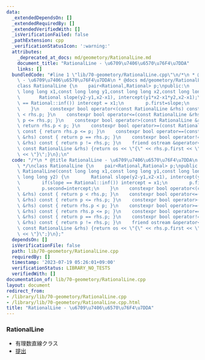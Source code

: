 ```yaml
---
data:
  _extendedDependsOn: []
  _extendedRequiredBy: []
  _extendedVerifiedWith: []
  _isVerificationFailed: false
  _pathExtension: cpp
  _verificationStatusIcon: ':warning:'
  attributes:
    _deprecated_at_docs: md/geometory/RationalLine.md
    document_title: "RationalLine - \u6709\u7406\u6570\u76F4\u7DDA"
    links: []
  bundledCode: "#line 1 \"lib/70-geometory/RationalLine.cpp\"\n/*\n * @title RationalLine\
    \ - \u6709\u7406\u6570\u76F4\u7DDA\n * @docs md/geometory/RationalLine.md\n */\n\
    class RationalLine {\n    pair<Rational,Rational> p;\npublic:\n    constexpr RationalLine(const\
    \ long long x1,const long long y1,const long long x2,const long long y2) {\n \
    \       Rational slope(y2-y1,x2-x1), intercept(y1*x2-x1*y2,x2-x1);\n        if(slope\
    \ == Rational::inf()) intercept = x1;\n        p.first=slope;\n        p.second=intercept;\n\
    \    }\n    constexpr bool operator<(const RationalLine &rhs) const { return p\
    \ < rhs.p; }\n    constexpr bool operator<=(const RationalLine &rhs) const { return\
    \ p <= rhs.p; }\n    constexpr bool operator>(const RationalLine &rhs) const {\
    \ return rhs.p < p; }\n    constexpr bool operator>=(const RationalLine &rhs)\
    \ const { return rhs.p <= p; }\n    constexpr bool operator==(const RationalLine\
    \ &rhs) const { return p == rhs.p; }\n    constexpr bool operator!=(const RationalLine\
    \ &rhs) const { return p != rhs.p; }\n    friend ostream &operator<<(ostream &os,\
    \ const RationalLine &rhs) {return os << \"{\" << rhs.p.first << \",\" << rhs.p.second\
    \ << \"}\";}\n};\n"
  code: "/*\n * @title RationalLine - \u6709\u7406\u6570\u76F4\u7DDA\n * @docs md/geometory/RationalLine.md\n\
    \ */\nclass RationalLine {\n    pair<Rational,Rational> p;\npublic:\n    constexpr\
    \ RationalLine(const long long x1,const long long y1,const long long x2,const\
    \ long long y2) {\n        Rational slope(y2-y1,x2-x1), intercept(y1*x2-x1*y2,x2-x1);\n\
    \        if(slope == Rational::inf()) intercept = x1;\n        p.first=slope;\n\
    \        p.second=intercept;\n    }\n    constexpr bool operator<(const RationalLine\
    \ &rhs) const { return p < rhs.p; }\n    constexpr bool operator<=(const RationalLine\
    \ &rhs) const { return p <= rhs.p; }\n    constexpr bool operator>(const RationalLine\
    \ &rhs) const { return rhs.p < p; }\n    constexpr bool operator>=(const RationalLine\
    \ &rhs) const { return rhs.p <= p; }\n    constexpr bool operator==(const RationalLine\
    \ &rhs) const { return p == rhs.p; }\n    constexpr bool operator!=(const RationalLine\
    \ &rhs) const { return p != rhs.p; }\n    friend ostream &operator<<(ostream &os,\
    \ const RationalLine &rhs) {return os << \"{\" << rhs.p.first << \",\" << rhs.p.second\
    \ << \"}\";}\n};"
  dependsOn: []
  isVerificationFile: false
  path: lib/70-geometory/RationalLine.cpp
  requiredBy: []
  timestamp: '2023-07-19 05:26:01+09:00'
  verificationStatus: LIBRARY_NO_TESTS
  verifiedWith: []
documentation_of: lib/70-geometory/RationalLine.cpp
layout: document
redirect_from:
- /library/lib/70-geometory/RationalLine.cpp
- /library/lib/70-geometory/RationalLine.cpp.html
title: "RationalLine - \u6709\u7406\u6570\u76F4\u7DDA"
---
```

### RationalLine
- 有理数直線クラス
- [提出](https://atcoder.jp/contests/abc248/submissions/43734271)